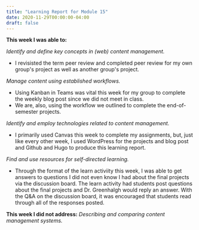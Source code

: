 ```yaml
---
title: "Learning Report for Module 15"
date: 2020-11-29T00:00:00-04:00
draft: false
---
```


**This week I was able to:**

*Identify and define key concepts in (web) content management.*
+ I revisisted the term peer review and completed peer review for my own group's project as well as another group's project.

*Manage content using established workflows.*
+ Using Kanban in Teams was vital this week for my group to complete the weekly blog post since we did not meet in class. 
+ We are, also, using the workflow we outlined to complete the end-of-semester projects.

*Identify and employ technologies related to content management.*
+ I primarily used Canvas this week to complete my assignments, but, just like every other week, I used WordPress for the projects and blog post and Github and Hugo to produce this learning report.

*Find and use resources for self-directed learning.*
+ Through the format of the learn activiity this week, I was able to get answers to questions I did not even know I had about the final projects via the discussion board. The learn activity had students post questions about the final projects and Dr. Greenhalgh would reply an answer. With the Q&A on the discussion board, it was encouraged that students read through all of the responses posted.

**This week I did not address:**
*Describing and comparing content management systems.*
